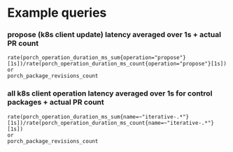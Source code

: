 # Example queries

### propose (k8s client update) latency averaged over 1s + actual PR count

```
rate(porch_operation_duration_ms_sum{operation="propose"}[1s])/rate(porch_operation_duration_ms_count{operation="propose"}[1s])
or
porch_package_revisions_count
```

### all k8s client operation latency averaged over 1s for control packages + actual PR count

```
rate(porch_operation_duration_ms_sum{name=~"iterative-.*"}[1s])/rate(porch_operation_duration_ms_count{name=~"iterative-.*"}[1s])
or
porch_package_revisions_count
```
